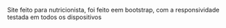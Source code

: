 Site feito para nutricionista, foi feito eem bootstrap, com a responsividade testada em todos os dispositivos 
